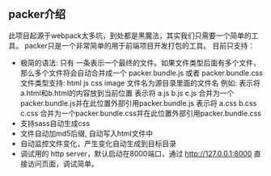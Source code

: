 ## packer介绍 

此项目起源于webpack太多坑，到处都是黑魔法，其实我们只需要一个简单的工具。 
packer只是一个非常简单的用于前端项目开发打包的工具。
目前只支持：
* 极简的语法: 只有 <!-- 文件类型:文件名,文件名 -->
  一条表示一个最终的文件。如果文件类型后面有多个文件，那么多个文件将会自动合并成一个 packer.bundle.js 或者 packer.bundle.css
  文件类型支持: html js css image
  文件名为源目录里面的文件名
  例如:
    <!-- html:a.html,b.html --> 表示将 a.html和b.html的内容放到当前位置
    <!-- js:a.js,b.js,c.js --> 表示将 a.js b.js c.js 合并为一个packer.bundle.js并在此位置外部引用packer.bundle.js
    <!-- cs:a.css,b.css,c.css -->  表示将 a.css b.css c.css 合并为一个packer.bundle.css并在此位置外部引用packer.bundle.css
* 支持sass自动生成css
* 文件自动加md5后缀, 自动写入html文件中
* 自动监控文件变化，产生变化自动生成到目标目录
* 调试用的 http server，默认启动在8000端口，通过 http://127.0.0.1:8000 直接访问页面，调试简单。
 
